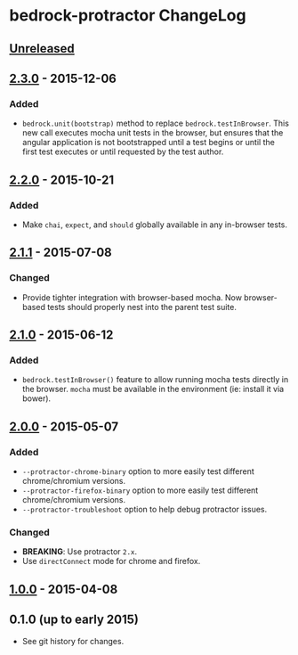 # bedrock-protractor ChangeLog

## [Unreleased]

## [2.3.0] - 2015-12-06

### Added
- `bedrock.unit(bootstrap)` method to replace `bedrock.testInBrowser`. This new
  call executes mocha unit tests in the browser, but ensures that the angular
  application is not bootstrapped until a test begins or until the first test
  executes or until requested by the test author.

## [2.2.0] - 2015-10-21

### Added
- Make `chai`, `expect`, and `should` globally available in
  any in-browser tests.

## [2.1.1] - 2015-07-08

### Changed
- Provide tighter integration with browser-based mocha. Now browser-based
  tests should properly nest into the parent test suite.

## [2.1.0] - 2015-06-12

### Added
- `bedrock.testInBrowser()` feature to allow running mocha tests directly in
  the browser. `mocha` must be available in the environment (ie: install it
  via bower).

## [2.0.0] - 2015-05-07

### Added
- `--protractor-chrome-binary` option to more easily test different
  chrome/chromium versions.
- `--protractor-firefox-binary` option to more easily test different
  chrome/chromium versions.
- `--protractor-troubleshoot` option to help debug protractor issues.

### Changed
- **BREAKING**: Use protractor `2.x`.
- Use `directConnect` mode for chrome and firefox.

## [1.0.0] - 2015-04-08

## 0.1.0 (up to early 2015)

- See git history for changes.

[Unreleased]: https://github.com/digitalbazaar/bedrock-protractor/compare/2.3.0...HEAD
[2.3.0]: https://github.com/digitalbazaar/bedrock-protractor/compare/2.2.0...2.3.0
[2.2.0]: https://github.com/digitalbazaar/bedrock-protractor/compare/2.1.1...2.2.0
[2.1.1]: https://github.com/digitalbazaar/bedrock-protractor/compare/2.1.0...2.1.1
[2.1.0]: https://github.com/digitalbazaar/bedrock-protractor/compare/2.0.0...2.1.0
[2.0.0]: https://github.com/digitalbazaar/bedrock-protractor/compare/1.0.0...2.0.0
[1.0.0]: https://github.com/digitalbazaar/bedrock-protractor/compare/0.1.0...1.0.0
